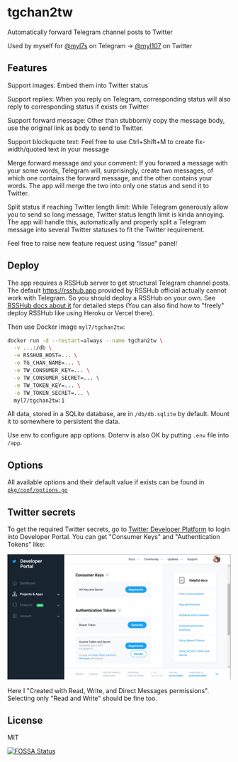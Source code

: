 # tgchan2tw

Automatically forward Telegram channel posts to Twitter

Used by myself for [@myl7s](https://t.me/myl7s) on Telegram -> [@myl107](https://twitter.com/myl107) on Twitter

## Features

Support images: Embed them into Twitter status

Support replies: When you reply on Telegram, 
corresponding status will also reply to corresponding status if exists on Twitter

Support forward message: Other than stubbornly copy the message body,
use the original link as body to send to Twitter.

Support blockquote text: Feel free to use Ctrl+Shift+M to create fix-width/quoted text in your message

Merge forward message and your comment: If you forward a message with your some words,
Telegram will, surprisingly, create two messages, of which one contains the forward message,
and the other contains your words.
The app will merge the two into only one status and send it to Twitter.

Split status if reaching Twitter length limit: While Telegram generously allow you to send so long message,
Twitter status length limit is kinda annoying.
The app will handle this, automatically and properly split a Telegram message into several Twitter statuses
to fit the Twitter requirement. 

Feel free to raise new feature request using "Issue" panel!

## Deploy

The app requires a RSSHub server to get structural Telegram channel posts.
The default https://rsshub.app provided by RSSHub official actually cannot work with Telegram.
So you should deploy a RSSHub on your own.
See [RSSHub docs about it](https://docs.rsshub.app/install/) for detailed steps
(You can also find how to "freely" deploy RSSHub like using Heroku or Vercel there).

Then use Docker image `myl7/tgchan2tw`: 

```bash
docker run -d --restart=always --name tgchan2tw \
  -v ...:/db \
  -e RSSHUB_HOST=... \
  -e TG_CHAN_NAME=... \
  -e TW_CONSUMER_KEY=... \
  -e TW_CONSUMER_SECRET=... \
  -e TW_TOKEN_KEY=... \
  -e TW_TOKEN_SECRET=... \
  myl7/tgchan2tw:1
```

All data, stored in a SQLite database, are in `/db/db.sqlite` by default.
Mount it to somewhere to persistent the data.

Use env to configure app options. 
Dotenv is also OK by putting `.env` file into `/app`.

## Options

All available options and their default value if exists can be found in [`pkg/conf/options.go`](https://github.com/myl7/tgchan2tw/blob/goshujin-sama/pkg/conf/options.go)

## Twitter secrets

To get the required Twitter secrets, go to [Twitter Developer Platform](https://developer.twitter.com)
to login into Developer Portal.
You can get "Consumer Keys" and "Authentication Tokens" like:

![Twitter secret location](docs/images/twitter-secret-loc.png)

Here I "Created with Read, Write, and Direct Messages permissions".
Selecting only "Read and Write" should be fine too.

## License

MIT

[![FOSSA Status](https://app.fossa.com/api/projects/custom%2B20863%2Fgit%40github.com%3Amyl7%2Ftgchan2tw.git.svg?type=large)](https://app.fossa.com/projects/custom%2B20863%2Fgit%40github.com%3Amyl7%2Ftgchan2tw.git?ref=badge_large)

